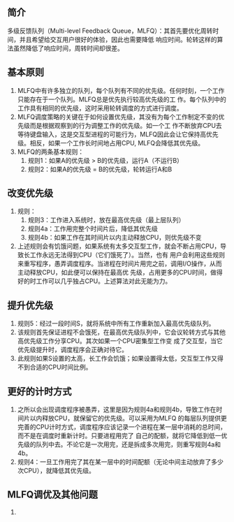 ## 简介
多级反馈队列（Multi-level Feedback Queue，MLFQ）：其首先要优化周转时间，并且希望给交互用户很好的体验，因此也需要降低
响应时间。轮转这样的算法虽然降低了响应时间，周转时间却很差。
## 基本原则
1. MLFQ中有许多独立的队列，每个队列有不同的优先级。任何时刻，一个工作只能存在于一个队列。MLFQ总是优先执行较高优先级的工
作。每个队列中的工作具有相同的优先级，这时采用轮转调度的方式进行调度。
1. MLFQ调度策略的关键在于如何设置优先级，其没有为每个工作制定不变的优先级而是根据观察到的行为调整工作的优先级。如一个工
作不断放弃CPU去等待键盘输入，这是交互型进程的可能行为，MLFQ因此会让它保持高优先级。相反，如果一个工作长时间地占用CPU,
MLFQ会降低其优先级。
1. MLFQ的两条基本规则：
    1. 规则1：如果A的优先级 > B的优先级，运行A（不运行B）
    1. 规则2：如果A的优先级 = B的优先级，轮转运行A和B
## 改变优先级
1. 规则：
    1. 规则3：工作进入系统时，放在最高优先级（最上层队列）
    1. 规则4a：工作用完整个时间片后，降低其优先级
    1. 规则4b：如果工作在其时间片以内主动释放CPU，则优先级不变
1. 上述规则会有饥饿问题，如果系统有太多交互型工作，就会不断占用CPU，导致长工作永远无法得到CPU（它们饿死了）。当然，也有
用户会利用这些规则来重写程序，愚弄调度程序。当进程在时间片用完之前，调用I/O操作，从而主动释放CPU，如此便可以保持在最高优
先级，占用更多的CPU时间，做得好的时工作可以几乎独占CPU。上述算法对此无能为力。
## 提升优先级
1. 规则5：经过一段时间S，就将系统中所有工作重新加入最高优先级队列。
1. 该规则首先保证进程不会饿死，在最高优先级队列中，它会议轮转方式与其他高优先级工作分享CPU。其次如果一个CPU密集型工作变
成了交互型，当它优先级提升时，调度程序会正确对待它。
1. 此规则如果S设置的太高，长工作会饥饿；如果设置得太低，交互型工作又得不到合适的CPU时间比例。
## 更好的计时方式
1. 之所以会出现调度程序被愚弄，这里是因为规则4a和规则4b，导致工作在时间片以内释放CPU，就保留它的优先级。可以采用为MLFQ
的每层队列提供更完善的CPU计时方式，调度程序应该记录一个进程在某一层中消耗的总时间，而不是在调度时重新计时。只要进程用完了
自己的配额，就将它降低到低一优先级的队列中去。不论它是一次用完，还是拆成多次用完，则重写规则4a和4b。
1. 规则4：一旦工作用完了其在某一层中的时间配额（无论中间主动放弃了多少次CPU），就降低其优先级。
## MLFQ调优及其他问题
1. 
